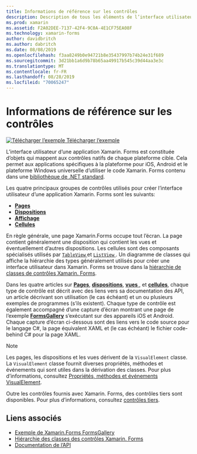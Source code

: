 ```yaml
---
title: Informations de référence sur les contrôles
description: Description de tous les éléments de l’interface utilisateur utilisés pour construire une application Xamarin. Forms. Cet article répertorie les groupes de contrôle qui composent l’interface utilisateur d’une application Xamarin.Forms.
ms.prod: xamarin
ms.assetid: F2A02DEE-7137-42F4-9C0A-4E1CF75EA08F
ms.technology: xamarin-forms
author: davidbritch
ms.author: dabritch
ms.date: 08/08/2019
ms.openlocfilehash: f3aa8249b0e94721b8e35437997b74b24e31f689
ms.sourcegitcommit: 3d21bb1a6d9b78b65aa49917b545c39d44aa3e3c
ms.translationtype: MT
ms.contentlocale: fr-FR
ms.lasthandoff: 08/28/2019
ms.locfileid: "70065247"
---
```

# <a name="controls-reference"></a>Informations de référence sur les contrôles

[![Télécharger l’exemple](~/media/shared/download.png) Télécharger l’exemple](https://docs.microsoft.com/samples/xamarin/xamarin-forms-samples/formsgallery/)

L’interface utilisateur d’une application Xamarin. Forms est constituée d’objets qui mappent aux contrôles natifs de chaque plateforme cible. Cela permet aux applications spécifiques à la plateforme pour iOS, Android et le plateforme Windows universelle d’utiliser le code Xamarin. Forms contenu dans une [bibliothèque de .NET standard](~/cross-platform/app-fundamentals/net-standard.md).

Les quatre principaux groupes de contrôles utilisés pour créer l’interface utilisateur d’une application Xamarin. Forms sont les suivants:

- [**Pages**](pages.md)
- [**Dispositions**](layouts.md)
- [**Affichage**](views.md)
- [**Cellules**](cells.md)

En règle générale, une page Xamarin.Forms occupe tout l’écran. La page contient généralement une disposition qui contient les vues et éventuellement d’autres dispositions. Les cellules sont des composants spécialisés utilisés par [ `TableView` ](views.md#tableView) et [ `ListView` ](views.md#listView). Un diagramme de classes qui affiche la hiérarchie des types généralement utilisés pour créer une interface utilisateur dans Xamarin. Forms se trouve dans la [hiérarchie de classes de contrôles Xamarin. Forms](~/xamarin-forms/internals/class-hierarchy.md).

Dans les quatre articles sur [ **Pages**](pages.md), [ **dispositions**](layouts.md), [ **vues** ](views.md), et [ **cellules**](cells.md), chaque type de contrôle est décrit avec des liens vers sa documentation des API, un article décrivant son utilisation (le cas échéant) et un ou plusieurs exemples de programmes (s’ils existent). Chaque type de contrôle est également accompagné d’une capture d’écran montrant une page de l’exemple [**FormsGallery**](https://docs.microsoft.com/samples/xamarin/xamarin-forms-samples/formsgallery) s’exécutant sur des appareils iOS et Android. Chaque capture d’écran ci-dessous sont des liens vers le code source pour le langage C#, la page équivalent XAML et (le cas échéant) le fichier code-behind C# pour la page XAML.

> [!NOTE]
> Les pages, les dispositions et les vues dérivent de la `VisualElement` classe. La `VisualElement` classe fournit diverses propriétés, méthodes et événements qui sont utiles dans la dérivation des classes. Pour plus d’informations, consultez [Propriétés, méthodes et événements VisualElement](common-properties.md).

Outre les contrôles fournis avec Xamarin. Forms, des contrôles tiers sont disponibles. Pour plus d’informations, consultez [contrôles tiers](thirdparty.md).

## <a name="related-links"></a>Liens associés

- [Exemple de Xamarin.Forms FormsGallery](https://docs.microsoft.com/samples/xamarin/xamarin-forms-samples/formsgallery)
- [Hiérarchie des classes des contrôles Xamarin. Forms](~/xamarin-forms/internals/class-hierarchy.md)
- [Documentation de l’API](https://docs.microsoft.com/dotnet/api/xamarin.forms?view=xamarin-forms)

